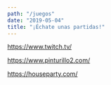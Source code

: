 ```yaml
---
path: "/juegos"
date: "2019-05-04"
title: "¡Échate unas partidas!"
---
```



https://www.twitch.tv/

https://www.pinturillo2.com/

https://houseparty.com/


